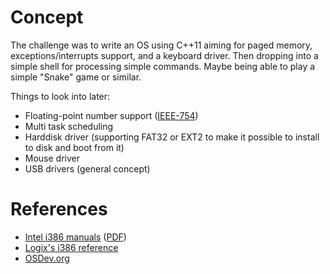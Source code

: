 # Concept

The challenge was to write an OS using C++11 aiming for paged memory, exceptions/interrupts support, and a keyboard driver. Then dropping into a simple shell for processing simple commands. Maybe being able to play a simple "Snake" game or similar.

Things to look into later:
* Floating-point number support ([IEEE-754](https://en.wikipedia.org/wiki/IEEE_754-1985))
* Multi task scheduling
* Harddisk driver (supporting FAT32 or EXT2 to make it possible to install to disk and boot from it)
* Mouse driver
* USB drivers (general concept)

# References
* [Intel i386 manuals](http://www.intel.com/content/www/us/en/processors/architectures-software-developer-manuals.html) ([PDF](http://www.intel.com/content/dam/www/public/us/en/documents/manuals/64-ia-32-architectures-software-developer-manual-325462.pdf))
* [Logix's i386 reference](http://www.logix.cz/michal/doc/i386/)
* [OSDev.org](http://wiki.osdev.org/Main_Page)
